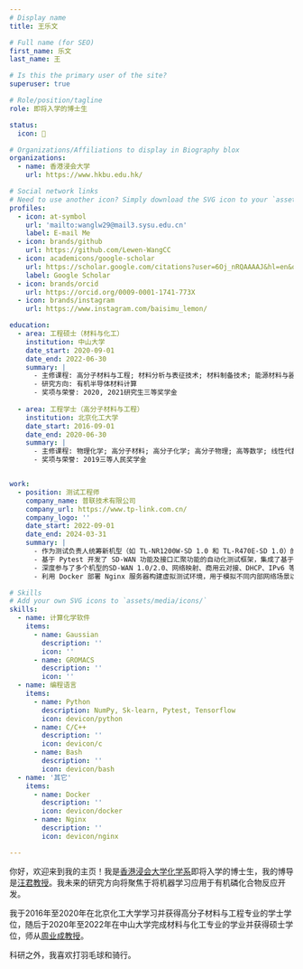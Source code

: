 ```yaml
---
# Display name
title: 王乐文

# Full name (for SEO)
first_name: 乐文
last_name: 王

# Is this the primary user of the site?
superuser: true

# Role/position/tagline
role: 即将入学的博士生

status:
  icon: 🏸

# Organizations/Affiliations to display in Biography blox
organizations:
  - name: 香港浸会大学
    url: https://www.hkbu.edu.hk/

# Social network links
# Need to use another icon? Simply download the SVG icon to your `assets/media/icons/` folder.
profiles:
  - icon: at-symbol
    url: 'mailto:wanglw29@mail3.sysu.edu.cn'
    label: E-mail Me
  - icon: brands/github
    url: https://github.com/Lewen-WangCC
  - icon: academicons/google-scholar
    url: https://scholar.google.com/citations?user=6Oj_nRQAAAAJ&hl=en&oi=ao
    label: Google Scholar
  - icon: brands/orcid
    url: https://orcid.org/0009-0001-1741-773X
  - icon: brands/instagram
    url: https://www.instagram.com/baisimu_lemon/

education:
  - area: 工程硕士（材料与化工）
    institution: 中山大学
    date_start: 2020-09-01
    date_end: 2022-06-30
    summary: |
      - 主修课程: 高分子材料与工程; 材料分析与表征技术; 材料制备技术; 能源材料与器件实践
      - 研究方向: 有机半导体材料计算
      - 奖项与荣誉: 2020, 2021研究生三等奖学金
  
  - area: 工程学士（高分子材料与工程）
    institution: 北京化工大学
    date_start: 2016-09-01
    date_end: 2020-06-30
    summary: |
      - 主修课程: 物理化学; 高分子材料; 高分子化学; 高分子物理; 高等数学; 线性代数; 概率论
      - 奖项与荣誉: 2019三等人民奖学金


work:
  - position: 测试工程师
    company_name: 普联技术有限公司
    company_url: https://www.tp-link.com.cn/
    company_logo: ''
    date_start: 2022-09-01
    date_end: 2024-03-31
    summary: |
      - 作为测试负责人统筹新机型（如 TL-NR1200W-SD 1.0 和 TL-R470E-SD 1.0）的系统级软硬件测试工作。
      - 基于 Pytest 开发了 SD-WAN 功能及接口汇聚功能的自动化测试框架，集成了基于 Docker 的虚拟拓扑、接口脚本与断言逻辑。
      - 深度参与了多个机型的SD-WAN 1.0/2.0、网络映射、商用云对接、DHCP、IPv6 等多项功能的测试工作。
      - 利用 Docker 部署 Nginx 服务器构建虚拟测试环境，用于模拟不同内部网络场景以满足特定测试需求。

# Skills
# Add your own SVG icons to `assets/media/icons/`
skills:
  - name: 计算化学软件
    items:
      - name: Gaussian
        description: ''
        icon: ''
      - name: GROMACS
        description: ''
        icon: ''
  - name: 编程语言
    items:
      - name: Python
        description: NumPy, Sk-learn, Pytest, Tensorflow
        icon: devicon/python
      - name: C/C++
        description: ''
        icon: devicon/c
      - name: Bash
        description: ''
        icon: devicon/bash
  - name: '其它'
    items:
      - name: Docker
        description: ''
        icon: devicon/docker
      - name: Nginx
        description: ''
        icon: devicon/nginx

---
```


你好，欢迎来到我的主页！我是[香港浸会大学化学系](https://www.hkbu.edu.hk/)即将入学的博士生，我的博导是[汪君教授](https://chem.hkbu.edu.hk/junwang)。我未来的研究方向将聚焦于将机器学习应用于有机磷化合物反应开发。

我于2016年至2020年在北京化工大学学习并获得高分子材料与工程专业的学士学位，随后于2020年至2022年在中山大学完成材料与化工专业的学业并获得硕士学位，师从[周业成教授](https://mse.sysu.edu.cn/teacher/198)。

科研之外，我喜欢打羽毛球和骑行。